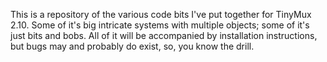 This is a repository of the various code bits I've put together for TinyMux 2.10. Some of it's big intricate systems with multiple objects; some of it's just bits and bobs. All of it will be accompanied by installation instructions, but bugs may and probably do exist, so, you know the drill.

